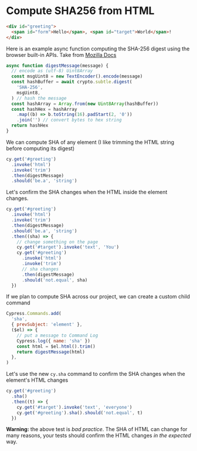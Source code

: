 # Compute SHA256 from HTML

<!-- fiddle Compute SHA-256 digest -->

```html
<div id="greeting">
  <span id="form">Hello</span>, <span id="target">World</span>!
</div>
```

Here is an example async function computing the SHA-256 digest using the browser built-in APIs. Take from [Mozilla Docs](https://developer.mozilla.org/en-US/docs/Web/API/SubtleCrypto/digest)

```js hide
async function digestMessage(message) {
  // encode as (utf-8) Uint8Array
  const msgUint8 = new TextEncoder().encode(message)
  const hashBuffer = await crypto.subtle.digest(
    'SHA-256',
    msgUint8,
  ) // hash the message
  const hashArray = Array.from(new Uint8Array(hashBuffer))
  const hashHex = hashArray
    .map((b) => b.toString(16).padStart(2, '0'))
    .join('') // convert bytes to hex string
  return hashHex
}
```

We can compute SHA of any element (I like trimming the HTML string before computing its digest)

```js skip
cy.get('#greeting')
  .invoke('html')
  .invoke('trim')
  .then(digestMessage)
  .should('be.a', 'string')
```

Let's confirm the SHA changes when the HTML inside the element changes.

```js
cy.get('#greeting')
  .invoke('html')
  .invoke('trim')
  .then(digestMessage)
  .should('be.a', 'string')
  .then((sha) => {
    // change something on the page
    cy.get('#target').invoke('text', 'You')
    cy.get('#greeting')
      .invoke('html')
      .invoke('trim')
      // sha changes
      .then(digestMessage)
      .should('not.equal', sha)
  })
```

If we plan to compute SHA across our project, we can create a custom child command

```js
Cypress.Commands.add(
  'sha',
  { prevSubject: 'element' },
  ($el) => {
    // put a message to Command Log
    Cypress.log({ name: 'sha' })
    const html = $el.html().trim()
    return digestMessage(html)
  },
)
```

Let's use the new `cy.sha` command to confirm the SHA changes when the element's HTML changes

```js
cy.get('#greeting')
  .sha()
  .then((t) => {
    cy.get('#target').invoke('text', 'everyone')
    cy.get('#greeting').sha().should('not.equal', t)
  })
```

**Warning:** the above test is _bad practice_. The SHA of HTML can change for many reasons, your tests should confirm the HTML changes _in the expected_ way.

<!-- fiddle-end -->
